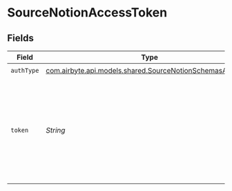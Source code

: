 # SourceNotionAccessToken


## Fields

| Field                                                                                                                                                                                                                          | Type                                                                                                                                                                                                                           | Required                                                                                                                                                                                                                       | Description                                                                                                                                                                                                                    |
| ------------------------------------------------------------------------------------------------------------------------------------------------------------------------------------------------------------------------------ | ------------------------------------------------------------------------------------------------------------------------------------------------------------------------------------------------------------------------------ | ------------------------------------------------------------------------------------------------------------------------------------------------------------------------------------------------------------------------------ | ------------------------------------------------------------------------------------------------------------------------------------------------------------------------------------------------------------------------------ |
| `authType`                                                                                                                                                                                                                     | [com.airbyte.api.models.shared.SourceNotionSchemasAuthType](../../models/shared/SourceNotionSchemasAuthType.md)                                                                                                                | :heavy_check_mark:                                                                                                                                                                                                             | N/A                                                                                                                                                                                                                            |
| `token`                                                                                                                                                                                                                        | *String*                                                                                                                                                                                                                       | :heavy_check_mark:                                                                                                                                                                                                             | The Access Token for your private Notion integration. See the <a href='https://docs.airbyte.com/integrations/sources/notion#step-1-create-an-integration-in-notion'>docs</a> for more information on how to obtain this token. |